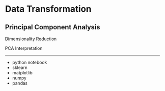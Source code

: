# Data Transformation

## Principal Component Analysis
Dimensionality Reduction

PCA Interpretation


______________________________________________________________________________________________________________________________
- python notebook
- sklearn
- matplotlib
- numpy
- pandas
